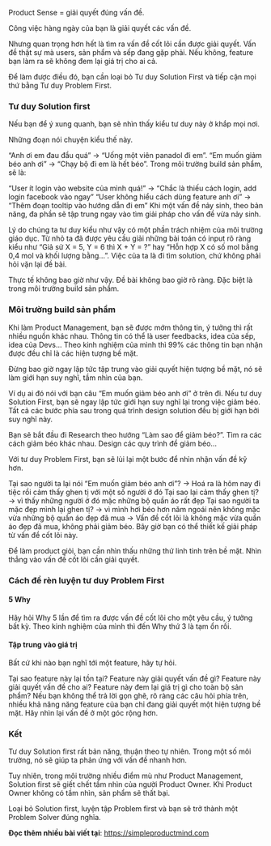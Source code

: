 Product Sense = giải quyết đúng vấn đề.

Công việc hàng ngày của bạn là giải quyết các vấn đề.

Nhưng quan trọng hơn hết là tìm ra vấn đề cốt lõi cần được giải quyết. Vấn đề thật sự mà users, sản phẩm và sếp đang gặp phải. Nếu không, feature bạn làm ra sẽ không đem lại giá trị cho ai cả.

Để làm được điều đó, bạn cần loại bỏ Tư duy Solution First và tiếp cận mọi thứ bằng Tư duy Problem First.


### Tư duy Solution first
Nếu bạn để ý xung quanh, bạn sẽ nhìn thấy kiểu tư duy này ở khắp mọi nơi.

Những đoạn nói chuyện kiểu thế này.

“Anh ơi em đau đầu quá” → “Uống một viên panadol đi em”.
“Em muốn giảm béo anh ơi” → “Chạy bộ đi em là hết béo”.
Trong môi trường build sản phẩm, sẽ là:

“User ít login vào website của mình quá!” → “Chắc là thiếu cách login, add login facebook vào ngay”
“User không hiểu cách dùng feature anh ơi” → “Thêm đoạn tooltip vào hướng dẫn đi em”
Khi một vấn đề nảy sinh, theo bản năng, đa phần sẽ tập trung ngay vào tìm giải pháp cho vấn đề vừa nảy sinh.

Lý do chúng ta tư duy kiểu như vậy có một phần trách nhiệm của môi trường giáo dục. Từ nhỏ ta đã được yêu cầu giải những bài toán có input rõ ràng kiểu như “Giả sử X = 5, Y = 6 thì X + Y = ?” hay “Hỗn hợp X có số mol bằng 0,4 mol và khối lượng bằng…”. Việc của ta là đi tìm solution, chứ không phải hỏi vặn lại đề bài.

Thực tế không bao giờ như vậy. Đề bài không bao giờ rõ ràng. Đặc biệt là trong môi trường build sản phẩm.

### Môi trường build sản phẩm
Khi làm Product Management, bạn sẽ được mớm thông tin, ý tưởng thì rất nhiều nguồn khác nhau. Thông tin có thể là user feedbacks, idea của sếp, idea của Devs… Theo kinh nghiệm của mình thì 99% các thông tin bạn nhận được đều chỉ là các hiện tượng bề mặt.

Đừng bao giờ ngay lập tức tập trung vào giải quyết hiện tượng bề mặt, nó sẽ làm giới hạn suy nghĩ, tầm nhìn của bạn.

Ví dụ ai đó nói với bạn câu “Em muốn giảm béo anh ơi” ở trên đi. Nếu tư duy Solution First, bạn sẽ ngay lập tức giới hạn suy nghĩ lại trong việc giảm béo. Tất cả các bước phía sau trong quá trình design solution đều bị giới hạn bởi suy nghĩ này.

Bạn sẽ bắt đầu đi Research theo hướng “Làm sao để giảm béo?”. Tìm ra các cách giảm béo khác nhau. Design các quy trình để giảm béo…

Với tư duy Problem First, bạn sẽ lùi lại một bước để nhìn nhận vấn đề kỹ hơn.

Tại sao người ta lại nói “Em muốn giảm béo anh ơi”? → Hoá ra là hôm nay đi tiệc rồi cảm thấy ghen tị với một số người ở đó
Tại sao lại cảm thấy ghen tị? → vì thấy những người ở đó mặc những bộ quần áo rất đẹp
Tại sao người ta mặc đẹp mình lại ghen tị? → vì mình hơi béo hơn năm ngoái nên không mặc vừa những bộ quần áo đẹp đã mua
→ Vấn đề cốt lõi là không mặc vừa quần áo đẹp đã mua, không phải giảm béo. Bây giờ bạn có thể thiết kế giải pháp từ vấn đề cốt lõi này.

Để làm product giỏi, bạn cần nhìn thấu những thứ linh tinh trên bề mặt. Nhìn thẳng vào vấn đề cốt lõi cần giải quyết.

### Cách để rèn luyện tư duy Problem First
#### 5 Why
Hãy hỏi Why 5 lần để tìm ra được vấn đề cốt lõi cho một yêu cầu, ý tưởng bất kỳ. Theo kinh nghiệm của mình thì đến Why thứ 3 là tạm ổn rồi.

#### Tập trung vào giá trị
Bất cứ khi nào bạn nghĩ tới một feature, hãy tự hỏi.

Tại sao feature này lại tồn tại?
Feature này giải quyết vấn đề gì?
Feature này giải quyết vấn đề cho ai?
Feature này đem lại giá trị gì cho toàn bộ sản phẩm?
Nếu bạn không thể trả lời gọn ghẽ, rõ ràng các câu hỏi phía trên, nhiều khả năng năng feature của bạn chỉ đang giải quyết một hiện tượng bề mặt. Hãy nhìn lại vấn đề ở một góc rộng hơn.

### Kết
Tư duy Solution first rất bản năng, thuận theo tự nhiên. Trong một số môi trường, nó sẽ giúp ta phản ứng với vấn đề nhanh hơn.

Tuy nhiên, trong môi trường nhiều điểm mù như Product Management, Solution first sẽ giết chết tầm nhìn của người Product Owner. Khi Product Owner không có tầm nhìn, sản phẩm sẽ thất bại.

Loại bỏ Solution first, luyện tập Problem first và bạn sẽ trở thành một Problem Solver đúng nghĩa.


**Đọc thêm nhiều bài viết tại**: https://simpleproductmind.com